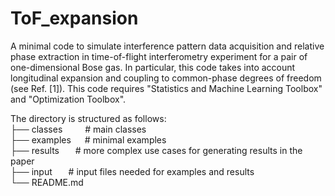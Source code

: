 # ToF_expansion
A minimal code to simulate interference pattern data acquisition and relative phase extraction in time-of-flight interferometry experiment for a pair of one-dimensional Bose gas. In particular, this code takes into account longitudinal expansion and coupling to common-phase degrees of freedom (see Ref. [1]). This code requires "Statistics and Machine Learning Toolbox" and "Optimization Toolbox". 

The directory is structured as follows: <br />
├── classes &emsp;&emsp;                  # main classes  <br />
├── examples &emsp;                 # minimal examples <br />
├── results  &emsp;&nbsp;                # more complex use cases for generating results in the paper <br />
├── input    &emsp;&nbsp;                # input files needed for examples and results <br />
└── README.md <br />
